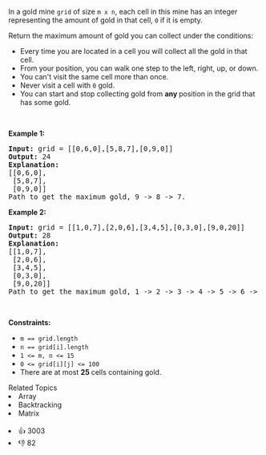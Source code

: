 <p>In a gold mine <code>grid</code> of size <code>m x n</code>, each cell in this mine has an integer representing the amount of gold in that cell, <code>0</code> if it is empty.</p>

<p>Return the maximum amount of gold you can collect under the conditions:</p>

<ul> 
 <li>Every time you are located in a cell you will collect all the gold in that cell.</li> 
 <li>From your position, you can walk one step to the left, right, up, or down.</li> 
 <li>You can't visit the same cell more than once.</li> 
 <li>Never visit a cell with <code>0</code> gold.</li> 
 <li>You can start and stop collecting gold from <strong>any </strong>position in the grid that has some gold.</li> 
</ul>

<p>&nbsp;</p> 
<p><strong class="example">Example 1:</strong></p>

<pre>
<strong>Input:</strong> grid = [[0,6,0],[5,8,7],[0,9,0]]
<strong>Output:</strong> 24
<strong>Explanation:</strong>
[[0,6,0],
 [5,8,7],
 [0,9,0]]
Path to get the maximum gold, 9 -&gt; 8 -&gt; 7.
</pre>

<p><strong class="example">Example 2:</strong></p>

<pre>
<strong>Input:</strong> grid = [[1,0,7],[2,0,6],[3,4,5],[0,3,0],[9,0,20]]
<strong>Output:</strong> 28
<strong>Explanation:</strong>
[[1,0,7],
 [2,0,6],
 [3,4,5],
 [0,3,0],
 [9,0,20]]
Path to get the maximum gold, 1 -&gt; 2 -&gt; 3 -&gt; 4 -&gt; 5 -&gt; 6 -&gt; 7.
</pre>

<p>&nbsp;</p> 
<p><strong>Constraints:</strong></p>

<ul> 
 <li><code>m == grid.length</code></li> 
 <li><code>n == grid[i].length</code></li> 
 <li><code>1 &lt;= m, n &lt;= 15</code></li> 
 <li><code>0 &lt;= grid[i][j] &lt;= 100</code></li> 
 <li>There are at most <strong>25 </strong>cells containing gold.</li> 
</ul>

<div><div>Related Topics</div><div><li>Array</li><li>Backtracking</li><li>Matrix</li></div></div><br><div><li>👍 3003</li><li>👎 82</li></div>